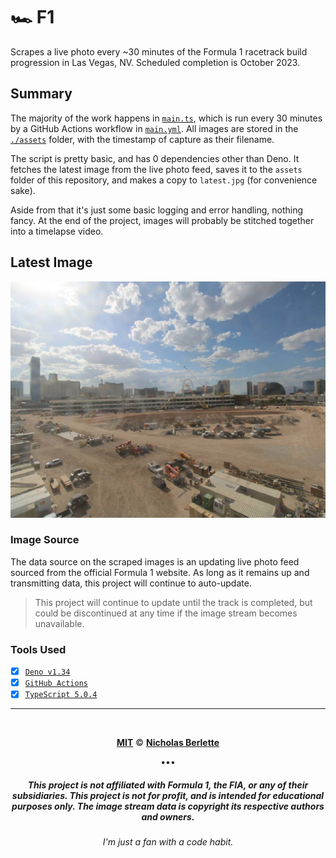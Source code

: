 # 🏎️ F1

Scrapes a live photo every ~30 minutes of the Formula 1 racetrack build
progression in Las Vegas, NV. Scheduled completion is October 2023.

## Summary

The majority of the work happens in [`main.ts`](./main.ts), which is run every
30 minutes by a GitHub Actions workflow in
[`main.yml`](./.github/workflows/main.yml). All images are stored in the
[`./assets`](./assets) folder, with the timestamp of capture as their filename.

The script is pretty basic, and has 0 dependencies other than Deno. It fetches
the latest image from the live photo feed, saves it to the `assets` folder of
this repository, and makes a copy to `latest.jpg` (for convenience sake).

Aside from that it's just some basic logging and error handling, nothing fancy.
At the end of the project, images will probably be stitched together into a
timelapse video.

## Latest Image

![](./assets/latest.jpg)

### Image Source

The data source on the scraped images is an updating live photo feed sourced
from the official Formula 1 website. As long as it remains up and transmitting
data, this project will continue to auto-update.

> This project will continue to update until the track is completed, but could
> be discontinued at any time if the image stream becomes unavailable.

### Tools Used

- [x] [`Deno v1.34`](https://deno.land/manual@v1.34.1)
- [x] [`GitHub Actions`](https://github.com/actions)
- [x] [`TypeScript 5.0.4`](https://typescriptlang.org/)

---

<div align="center">

<br>

[**MIT**](https://nick.mit-license.org) ©
[**Nicholas Berlette**](https://github.com/nberlette)

•••

##### This project is not affiliated with Formula 1, the FIA, or any of their subsidiaries. This project is not for profit, and is intended for educational purposes only. The image stream data is copyright its respective authors and owners.

###### _I'm just a fan with a code habit._

</div>
